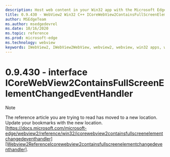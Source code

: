 ```yaml
---
description: Host web content in your Win32 app with the Microsoft Edge WebView2 control
title: 0.9.430 - WebView2 Win32 C++ ICoreWebView2ContainsFullScreenElementChangedEventHandler
author: MSEdgeTeam
ms.author: msedgedevrel
ms.date: 10/16/2020
ms.topic: reference
ms.prod: microsoft-edge
ms.technology: webview
keywords: IWebView2, IWebView2WebView, webview2, webview, win32 apps, win32, edge, ICoreWebView2, ICoreWebView2Host, browser control, edge html
---
```


# 0.9.430 - interface ICoreWebView2ContainsFullScreenElementChangedEventHandler 

> [!NOTE]
> The reference article you are trying to read has moved to a new location.  
> Update your bookmarks with the new location.  
> [https://docs.microsoft.com/microsoft-edge/webview2/reference/win32/icorewebview2containsfullscreenelementchangedeventhandler][Webview2ReferenceIcorewebview2containsfullscreenelementchangedeventhandler].  

[Webview2ReferenceIcorewebview2containsfullscreenelementchangedeventhandler]: /microsoft-edge/webview2/reference/win32/icorewebview2containsfullscreenelementchangedeventhandler "interface ICoreWebView2ContainsFullScreenElementChangedEventHandler | Microsoft Docs"

